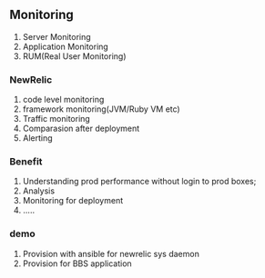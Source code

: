 ## Monitoring

1. Server Monitoring
2. Application Monitoring
3. RUM(Real User Monitoring)


### NewRelic

1. code level monitoring
2. framework monitoring(JVM/Ruby VM etc)
3. Traffic monitoring
4. Comparasion after deployment
5. Alerting

### Benefit

1. Understanding prod performance without login to prod boxes;
2. Analysis
3. Monitoring for deployment
4. .....

### demo

1. Provision with ansible for newrelic sys daemon
2. Provision for BBS application
